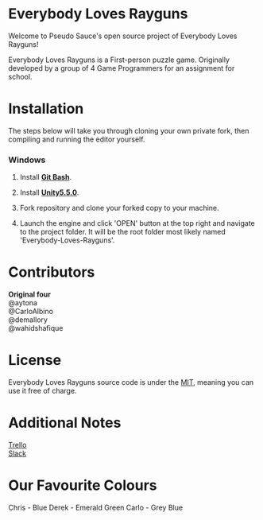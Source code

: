 # Everybody Loves Rayguns
Welcome to Pseudo Sauce's open source project of Everybody Loves Rayguns!

Everybody Loves Rayguns is a First-person puzzle game. Originally developed by a group of 4 Game Programmers for an assignment for school.

# Installation
The steps below will take you through cloning your own private fork, then compiling and running the editor yourself.

### Windows
1. Install **[Git Bash](https://git-scm.com/downloads)**.

1. Install **[Unity5.5.0](https://unity3d.com/get-unity/download/archive)**.

1. Fork repository and clone your forked copy to your machine.

1. Launch the engine and click 'OPEN' button at the top right and navigate to the project folder. It will be the root folder most likely named 'Everybody-Loves-Rayguns'.

# Contributors
**Original four**<br/>
@aytona<br/>
@CarloAlbino<br/>
@demallory<br/>
@wahidshafique<br/>

# License
Everybody Loves Rayguns source code is under the [MIT](https://opensource.org/licenses/MIT), meaning you can use it free of charge.

# Additional Notes

[Trello](https://trello.com/b/54MH921x)<br/>
[Slack](https://pseudosauce.slack.com)

# Our Favourite Colours
Chris - Blue
Derek - Emerald Green
Carlo - Grey Blue
